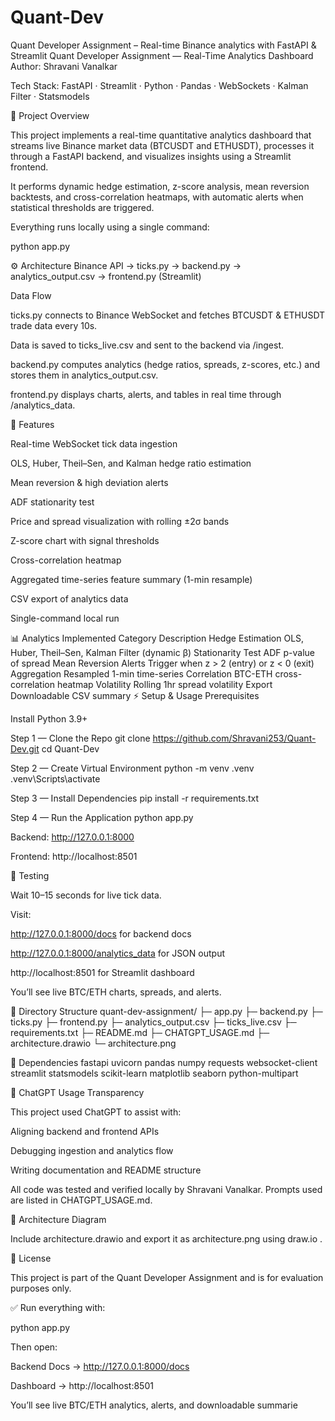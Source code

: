 # Quant-Dev
Quant Developer Assignment – Real-time Binance analytics with FastAPI &amp; Streamlit
Quant Developer Assignment — Real-Time Analytics Dashboard
Author: Shravani Vanalkar

Tech Stack: FastAPI · Streamlit · Python · Pandas · WebSockets · Kalman Filter · Statsmodels

🚀 Project Overview

This project implements a real-time quantitative analytics dashboard that streams live Binance market data (BTCUSDT and ETHUSDT), processes it through a FastAPI backend, and visualizes insights using a Streamlit frontend.

It performs dynamic hedge estimation, z-score analysis, mean reversion backtests, and cross-correlation heatmaps, with automatic alerts when statistical thresholds are triggered.

Everything runs locally using a single command:

python app.py

⚙️ Architecture
Binance API → ticks.py → backend.py → analytics_output.csv → frontend.py (Streamlit)


Data Flow

ticks.py connects to Binance WebSocket and fetches BTCUSDT & ETHUSDT trade data every 10s.

Data is saved to ticks_live.csv and sent to the backend via /ingest.

backend.py computes analytics (hedge ratios, spreads, z-scores, etc.) and stores them in analytics_output.csv.

frontend.py displays charts, alerts, and tables in real time through /analytics_data.

🧩 Features

Real-time WebSocket tick data ingestion

OLS, Huber, Theil–Sen, and Kalman hedge ratio estimation

Mean reversion & high deviation alerts

ADF stationarity test

Price and spread visualization with rolling ±2σ bands

Z-score chart with signal thresholds

Cross-correlation heatmap

Aggregated time-series feature summary (1-min resample)

CSV export of analytics data

Single-command local run

📊 Analytics Implemented
Category	Description
Hedge Estimation	OLS, Huber, Theil–Sen, Kalman Filter (dynamic β)
Stationarity Test	ADF p-value of spread
Mean Reversion Alerts	Trigger when z > 2 (entry) or z < 0 (exit)
Aggregation	Resampled 1-min time-series
Correlation	BTC-ETH cross-correlation heatmap
Volatility	Rolling 1hr spread volatility
Export	Downloadable CSV summary
⚡️ Setup & Usage
Prerequisites

Install Python 3.9+

Step 1 — Clone the Repo
git clone https://github.com/Shravani253/Quant-Dev.git
cd Quant-Dev

Step 2 — Create Virtual Environment
python -m venv .venv
.venv\Scripts\activate

Step 3 — Install Dependencies
pip install -r requirements.txt

Step 4 — Run the Application
python app.py


Backend: http://127.0.0.1:8000

Frontend: http://localhost:8501

🧪 Testing

Wait 10–15 seconds for live tick data.

Visit:

http://127.0.0.1:8000/docs for backend docs

http://127.0.0.1:8000/analytics_data for JSON output

http://localhost:8501 for Streamlit dashboard

You’ll see live BTC/ETH charts, spreads, and alerts.

🧱 Directory Structure
quant-dev-assignment/
├─ app.py
├─ backend.py
├─ ticks.py
├─ frontend.py
├─ analytics_output.csv
├─ ticks_live.csv
├─ requirements.txt
├─ README.md
├─ CHATGPT_USAGE.md
├─ architecture.drawio
└─ architecture.png

🧮 Dependencies
fastapi
uvicorn
pandas
numpy
requests
websocket-client
streamlit
statsmodels
scikit-learn
matplotlib
seaborn
python-multipart

💬 ChatGPT Usage Transparency

This project used ChatGPT to assist with:

Aligning backend and frontend APIs

Debugging ingestion and analytics flow

Writing documentation and README structure

All code was tested and verified locally by Shravani Vanalkar.
Prompts used are listed in CHATGPT_USAGE.md.

🧭 Architecture Diagram

Include architecture.drawio and export it as architecture.png using draw.io
.

🧾 License

This project is part of the Quant Developer Assignment and is for evaluation purposes only.

✅ Run everything with:

python app.py


Then open:

Backend Docs → http://127.0.0.1:8000/docs

Dashboard → http://localhost:8501

You’ll see live BTC/ETH analytics, alerts, and downloadable summarie
